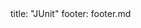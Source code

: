 <frontmatter>
title: "JUnit"
footer: footer.md
</frontmatter>

<include src="navbar.md" boilerplate />

<include src="container-inPage-asFlat.md" boilerplate />